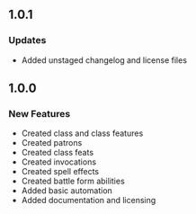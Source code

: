 ## 1.0.1
### Updates
* Added unstaged changelog and license files

## 1.0.0
### New Features
* Created class and class features
* Created patrons
* Created class feats
* Created invocations
* Created spell effects
* Created battle form abilities
* Added basic automation
* Added documentation and licensing